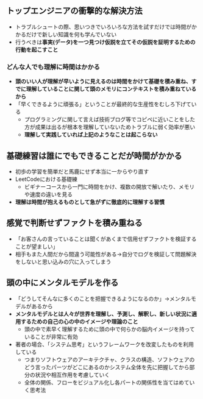 ## トップエンジニアの衝撃的な解決方法
- トラブルシュートの際、思いつきでいろいろな方法を試すだけでは時間がかかるだけで新しい知識を何も学んでいない
- 行うべきは**事実(データ)を一つ見つけ仮説を立てその仮説を証明するための行動を起こすこと**

### どんな人でも理解に時間はかかる
- **頭のいい人が理解が早いように見えるのは時間をかけて基礎を積み重ね、すでに理解していることに関して頭のメモリにコンテキストを積み重ねているから**
- 「早くできるように頑張る」ということが最終的な生産性をむしろ下げている
  - プログラミングに関して言えば技術ブログ等でコピペに近いことをした方が成果は出るが根本を理解していないためトラブルに弱く効率が悪い
  - **理解して実践していれば上記のようなことは起こらない**

## 基礎練習は誰にでもできることだが時間がかかる
- 初歩の学習を簡単だと馬鹿にせず本当に一からやり直す
- LeetCodeにおける基礎練
  - ビギナーコースから一門に時間をかけ、複数の開放で解いたり、メモリや速度の違いを見る
- **理解は時間が抱えるものとして急がずに徹底的に理解する習慣**

## 感覚で判断せずファクトを積み重ねる
- 「お客さんの言っていることは聞くがあくまで信用せずファクトを検証することが望ましい」
- 相手もまた人間だから間違う可能性がある→自分でログを検証して問題解決をしないと思い込みの穴に入ってしまう

## 頭の中にメンタルモデルを作る
- 「どうしてそんなに多くのことを把握できるようになるのか」→メンタルモデルがあるから
- **メンタルモデルとは人々が世界を理解し、予測し、解釈し、新しい状況に適用するための自己の心の中のイメージや理論のこと**
  - 頭の中で素早く理解するために頭の中で何らかの脳内イメージを持っていることが非常に有効
- 著者の場合、「システム思考」というフレームワークを改変したものを利用している
  - つまりソフトウェアのアーキテクチャ、クラスの構造、ソフトウェアのどう言ったパーツがどこにあるのかシステム全体を先に把握してから部分の状況や相互作用を考慮していく
  - 全体の関係、フローをビジュアル化し各パートの関係性を当てはめていく思考法
  
